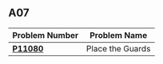  ##  A07

| Problem Number | Problem Name |
| ----------- | ---------------------- |
| **<a href="https://github.com/Preassume/4883-PT-Riddle/tree/main/Assignments/A07/P11080">P11080</a>** | Place the Guards |

